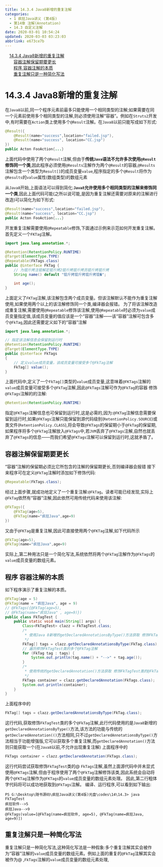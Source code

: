 ```yaml
---
title: 14.3.4 Java8新增的重复注解
categories: 
  - 1 疯狂Java讲义 (第4版)
  - 第14章 注解(Annotation)
  - 14.3 自定义注解
date: 2020-03-01 10:54:24
updated: 2020-03-03 03:23:03
abbrlink: e673ce7b
---
```

<div id='my_toc'><a href="/JavaReadingNotes/e673ce7b/#14-3-4-Java8新增的重复注解" class="header_1">14.3.4 Java8新增的重复注解</a>&nbsp;<br><a href="/JavaReadingNotes/e673ce7b/#容器注解保留期要更长" class="header_2">容器注解保留期要更长</a>&nbsp;<br><a href="/JavaReadingNotes/e673ce7b/#程序-容器注解的本质" class="header_2">程序 容器注解的本质</a>&nbsp;<br><a href="/JavaReadingNotes/e673ce7b/#重复注解只是一种简化写法" class="header_2">重复注解只是一种简化写法</a>&nbsp;<br></div>
<style>.header_1{margin-left: 1em;}.header_2{margin-left: 2em;}.header_3{margin-left: 3em;}.header_4{margin-left: 4em;}.header_5{margin-left: 5em;}.header_6{margin-left: 6em;}</style>
<!--more-->
<script>if (navigator.platform.search('arm')==-1){document.getElementById('my_toc').style.display = 'none';}var e,p = document.getElementsByTagName('p');while (p.length>0) {e = p[0];e.parentElement.removeChild(e);}</script>

<!--end-->
# 14.3.4 Java8新增的重复注解
在`Java8`以前,同一个程序元素前最多只能使用一个相同类型的注解;如果需要在同一个元素前使用多个相同类型的注解,则必须使用注解“容器”。例如在`Struts2`开发中,有时需要在`Action`类上使用多个`@Result`注解。在`Java8`以前只能写成如下形式:
```java
@Result({
    @Result(name="success",location="failed.jsp"),
    @Result(name="success", location="CC.jsp")
})
public Acton FooAction{...}
```
上面代码中使用了两个`@Result`注解,但由于**传统`Java`语法不允许多次使用`@Result`修饰同一个类**,因此程序必须使用`@Results`注解作为两个`@Result`的容器,`@Results`注解包含一个类型为`Result[]`的成员变量`value`,程序指定的多个`@Result`将作为`@Results`的`value`属性(数组类型)的数组元素

从`Java8`开始,上面语法可以得到简化:**`Java8`允许使用多个相同类型的注解来修饰同一个类**,因此上面代码可能(之所以说可能,是因为重复注解还需要对原来的注解进行改造)可以简化为如下形式:
```java
@Result(name="success",location="failed.jsp"),
@Result(name="success", location="CC.jsp")
public Acton FooAction{...}
```

开发重复注解需要使用`@Repeatable`修饰,下面通过示例来示范如何开发重复注解。首先定义一个`FKTag`注解。
```java
import java.lang.annotation.*;

@Retention(RetentionPolicy.RUNTIME)
@Target(ElementType.TYPE)
@Repeatable(FkTags.class)
public @interface FkTag {
    // 为锟斤拷注锟解定锟斤拷2锟斤拷锟斤拷员锟斤拷锟斤拷
    String name() default "锟斤拷锟斤拷锟斤拷锟�";

    int age();
}
```
上面定义了`FKTag`注解,该注解包含两个成员变量。但该注解默认不能作为重复注解使用,如果使用两个以上的该注解修饰同一个类,编译器会报错。
为了将该注解改造成重复注解,需要使用`@Repeatable`修饰该注解,使用`@Repeatable`时必须为`value`成员变量指定值,该成员变量的值应该是一个“容器”注解——该“容器”注解可包含多个`@FkTag`,因此还需要定义如下的“容器”注解
```java
import java.lang.annotation.*;

// 指定该注解信息会保留到运行时
@Retention(RetentionPolicy.RUNTIME)
@Target(ElementType.TYPE)
public @interface FkTags
{
    // 定义value成员变量，该成员变量可接受多个@FkTag注解
    FkTag[] value();
}
```
上面代码中,定义了一个`FkTag[]`类型的`value`成员变量,这意味着`@FKTags`注解的`value`成员变量可接受多个`@FkTag`注解,因此`@FkTags`注解可作为`@FkTag`的容器
修饰`@FkTags`注解的的注解:
```java
@Retention(RetentionPolicy.RUNTIME)
```
指定`@FKTags`注解信息也可保留到运行时,这是必需的,因为:`@FKTag`注解信息需要保留到运行时,如果`@FKTags`注解只能保留到源代码级别(`RetentionPolicy.SOURCE`)或类文件(`RetentionPolicy.CLASS`),将会导致`@FKTags`的保留期小于`@FkTag`的保留期,如果程序将多个`@FkTag`注解放入`@FkTags`中,若`JVM`丢弃了`@FKTags`注解,自然也就丢弃了`@FKTags`的信息——而我们希望`@FKTags`注解可以保留到运行时,这就矛盾了。
## 容器注解保留期要更长
“容器”注解的保留期必须比它所包含的注解的保留期更长,否则编译器会报错
接下来程序可在定义`@FkTag`注解时添加如下修饰代码:
```java
@Repeatable(FkTags.class);
```
经过上面步骤,就成功地定义了一个重复注解:`@FkTag`。读者可能已经发现,实际上`@FkTag`依然有“容器”注解,因此依然可用传统代码来使用该注解:
```java
@FkTags({
    @FkTag(age=5),
    @FkTag(name="疯狂Java",age=9)
})
```
又由于`@FKTag`是重复注解,因此可直接使用两个`@FKTag`注解,如下代码所示
```java
@FkTag(age=5),
@FkTag(name="疯狂Java",age=9)
```
实际上,第二种用法只是一个简化写法,系统依然将两个`@FkTag`注解作为`@FkTags`的`value`成员变量的数组元素。
## 程序 容器注解的本质
如下程序演示了重复注解的本质。
```java
@FkTag(age = 5)
@FkTag(name = "疯狂Java", age = 9)
// @FkTags({@FkTag(age=5),
// @FkTag(name="疯狂Java" , age=9)})
public class FkTagTest {
    public static void main(String[] args) {
        Class<FkTagTest> clazz = FkTagTest.class;
        /*
         * 使用Java 8新增的getDeclaredAnnotationsByType()方法获取 修饰FkTagTest类的多个@FkTag注解
         */
        FkTag[] tags = clazz.getDeclaredAnnotationsByType(FkTag.class);
        // 遍历修饰FkTagTest类的多个@FkTag注解
        for (FkTag tag : tags) {
            System.out.println(tag.name() + "-->" + tag.age());
        }
        /*
         * 使用传统的getDeclaredAnnotation()方法获取 修饰FkTagTest类的@FkTags注解
         */
        FkTags container = clazz.getDeclaredAnnotation(FkTags.class);
        System.out.println(container);
    }
}
```
上面程序中的
```java
FkTag[] tags = clazz.getDeclaredAnnotationsByType(FkTag.class);
```
这行代码,获取修饰`FkTagTest`类的多个`@FkTag`注解,此行代码使用的是`Java8`新增的`getDeclaredAnnotationsByType()`方法,该方法的功能与传统的`getDeclaredAnnotation(()`方法相同,只不过`getDeclaredAnnotationsByType()`方法相当于功能增强版,它可以获取多个重复注解,而`getDeclaredAnnotation()`方法则只能获取一个(在`Java8`以前,不允许出现重复注解)
上面程序中的
```java
FkTags container = clazz.getDeclaredAnnotation(FkTags.class);
```
这行代码尝试获取修饰`FkTagTest`类的@ `FkTags`注解,虽然上面源代码中并未显式使用`@FKTags`注解,但由于程序使用了两个`@FkTag`注解修饰该类,因此系统会自动将两个`@FKTag`注解作为`@FKTags`的`value`成员变量的数组元素处理。
因此,第二行粗体字代码将可以成功地获取到`@FkTags`注解。
编译、运行程序,可以看到如下输出:
```
PS G:\Desktop\随书源码\疯狂Java讲义(第4版)光盘\codes\14\14.3> java FkTagTest
疯狂软件-->5
疯狂Java-->9
@FkTags(value=[@FkTag(name=疯狂软件, age=5), @FkTag(name=疯狂Java, age=9)])
```
## 重复注解只是一种简化写法
重复注解只是一种简化写法,这种简化写法是一种假象:多个重复注解其实会被作为“容器”注解的`value`成员变量的数组元素。例如上面的重复的`@FkTag`注解其实会被作为@ ,`FkTags`注解的`value`成员变量的数组元素处理,

